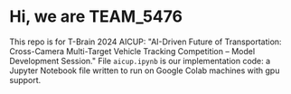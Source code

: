 # Hi, we are TEAM_5476
This repo is for T-Brain 2024 AICUP: "AI-Driven Future of Transportation: Cross-Camera Multi-Target Vehicle Tracking Competition – Model Development Session."
File  `aicup.ipynb` is our implementation code: a Jupyter Notebook file written to run on Google Colab machines with gpu support.
